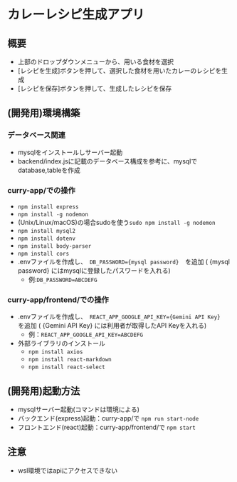 # カレーレシピ生成アプリ
## 概要
- 上部のドロップダウンメニューから、用いる食材を選択
- [レシピを生成]ボタンを押して、選択した食材を用いたカレーのレシピを生成
- [レシピを保存]ボタンを押して、生成したレシピを保存

## (開発用)環境構築
### データベース関連
- mysqlをインストールしサーバー起動
- backend/index.jsに記載のデータベース構成を参考に、mysqlでdatabase,tableを作成
### curry-app/での操作
- ```npm install express```
- ```npm install -g nodemon```
- (Unix/Linux/macOS)の場合sudoを使う```sudo npm install -g nodemon```
- ```npm install mysql2```
- ```npm install dotenv```
- ```npm install body-parser```
- ```npm install cors```
- .envファイルを作成し、　```DB_PASSWORD={mysql password}```　を追加 ( {mysql password} にはmysqlに登録したパスワードを入れる)
  - 例:```DB_PASSWORD=ABCDEFG```
### curry-app/frontend/での操作
- .envファイルを作成し、　```REACT_APP_GOOGLE_API_KEY={Gemini API Key}```　を追加 ( {Gemini API Key} には利用者が取得したAPI Keyを入れる)
  - 例：```REACT_APP_GOOGLE_API_KEY=ABCDEFG```
- 外部ライブラリのインストール
  - ```npm install axios```
  - ```npm install react-markdown```
  - ```npm install react-select```

## (開発用)起動方法
- mysqlサーバー起動(コマンドは環境による)
- バックエンド(express)起動：curry-app/で ```npm run start-node```
- フロントエンド(react)起動：curry-app/frontend/で ```npm start```

## 注意
- wsl環境ではapiにアクセスできない